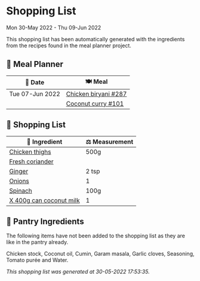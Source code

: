 # Shopping List

Mon 30-May 2022 - Thu 09-Jun 2022

This shopping list has been automatically generated with the ingredients from the recipes found in the meal planner project.

## 📅 Meal Planner

|📅 Date| 🍽️ Meal|
|----|----|
|Tue 07-Jun 2022|[Chicken biryani #287](https://github.com/jcallaghan/The-Cookbook/issues/287)|
||[Coconut curry #101](https://github.com/jcallaghan/The-Cookbook/issues/101)|

## 🛒 Shopping List

| 🍌 Ingredient| ⚖️ Measurement|
|----------|-----------|
|[Chicken thighs](https://www.sainsburys.co.uk/gol-ui/SearchResults/Chicken%20thighs)|500g|
|[Fresh coriander](https://www.sainsburys.co.uk/gol-ui/SearchResults/Fresh%20coriander)||
|[Ginger](https://www.sainsburys.co.uk/gol-ui/SearchResults/Ginger)|2 tsp|
|[Onions](https://www.sainsburys.co.uk/gol-ui/SearchResults/Onions)|1|
|[Spinach](https://www.sainsburys.co.uk/gol-ui/SearchResults/Spinach)|100g|
|[X 400g can coconut milk](https://www.sainsburys.co.uk/gol-ui/SearchResults/X%20400g%20can%20coconut%20milk)|1|

## 🏪 Pantry Ingredients

The following items have not been added to the shopping list as they are like in the pantry already.

Chicken stock, Coconut oil, Cumin, Garam masala, Garlic cloves, Seasoning, Tomato purée and Water.


_This shopping list was generated at 30-05-2022 17:53:35._
